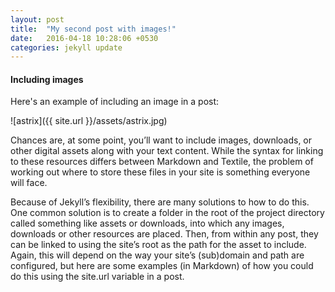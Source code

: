 ```yaml
---
layout: post
title:  "My second post with images!"
date:   2016-04-18 10:28:06 +0530
categories: jekyll update
---
```


#### Including images

Here's an example of including an image in a post:

![astrix]({{ site.url }}/assets/astrix.jpg)

Chances are, at some point, you’ll want to include images, downloads, or other digital assets along with your text content. While the syntax for linking to these resources differs between Markdown and Textile, the problem of working out where to store these files in your site is something everyone will face.

Because of Jekyll’s flexibility, there are many solutions to how to do this. One common solution is to create a folder in the root of the project directory called something like assets or downloads, into which any images, downloads or other resources are placed. Then, from within any post, they can be linked to using the site’s root as the path for the asset to include. Again, this will depend on the way your site’s (sub)domain and path are configured, but here are some examples (in Markdown) of how you could do this using the site.url variable in a post.
